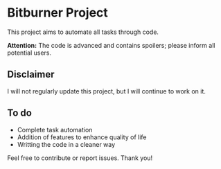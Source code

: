# Bitburner Project

This project aims to automate all tasks through code.

**Attention:** The code is advanced and contains spoilers; please inform all potential users.

## Disclaimer

I will not regularly update this project, but I will continue to work on it.

## To do

- Complete task automation
- Addition of features to enhance quality of life
- Writting the code in a cleaner way

Feel free to contribute or report issues. Thank you!
